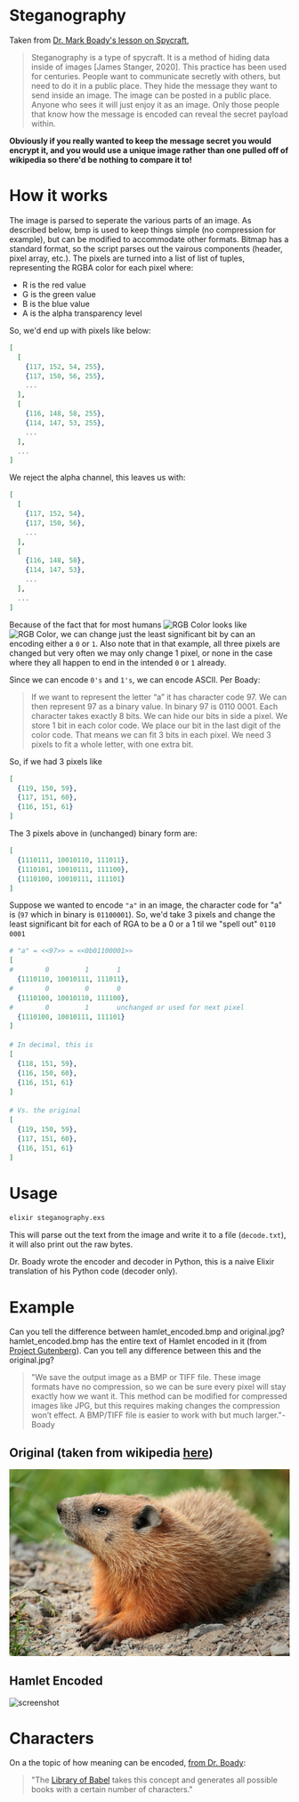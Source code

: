 # Steganography

  Taken from [Dr. Mark Boady's lesson on Spycraft](https://algorithms.boady.net/content/099_cool/001_steg.html?highlight=steganography),
  > Steganography is a type of spycraft. It is a method of hiding data inside of images [James Stanger, 2020]. This practice has been used for centuries. People want to communicate secretly with others, but need to do it in a public place. They hide the message they want to send inside an image. The image can be posted in a public place. Anyone who sees it will just enjoy it as an image. Only those people that know how the message is encoded can reveal the secret payload within.

  **Obviously if you really wanted to keep the message secret you would encrypt it, and you would use a unique image rather than one pulled off of wikipedia so there'd be nothing to compare it to!**

  # How it works
  The image is parsed to seperate the various parts of an image. As described below, bmp is used to keep things simple (no compression for example), but can be modified to accommodate other formats.
  Bitmap has a standard format, so the script parses out the vairous components (header, pixel array, etc.). The pixels are turned into a list of list of tuples, representing the RGBA color for each pixel where:
  - R is the red value
  - G is the green value
  - B is the blue value
  - A is the alpha transparency level
  
  So, we'd end up with pixels like below:
  ```elixir
  [
    [
      {117, 152, 54, 255},
      {117, 150, 56, 255},
      ...
    ],
    [
      {116, 148, 58, 255},
      {114, 147, 53, 255},
      ...
    ],
    ...
  ]
  ```

  We reject the alpha channel, this leaves us with:
  ```elixir
  [
    [
      {117, 152, 54},
      {117, 150, 56},
      ...
    ],
    [
      {116, 148, 58},
      {114, 147, 53},
      ...
    ],
    ...
  ]
  ```

  Because of the fact that for most humans ![RGB Color](https://img.shields.io/badge/RGB-199%2C56%2C113-C73871?style=flat&labelColor=black)
  looks like ![RGB Color](https://img.shields.io/badge/RGB-198%2C57%2C112-C63970?style=flat&labelColor=black), we can change just the least significant
  bit by can an encoding either a `0` or `1`. Also note that in that example, all three pixels are changed but very often we may only change 1 pixel, or none in the case where
  they all happen to end in the intended `0` or `1` already.
  
  Since we can encode `0's` and `1's`, we can encode ASCII. Per Boady:
  > If we want to represent the letter “a” it has character code 97. We can then represent 97 as a binary value. In binary 97 is 0110 0001. Each character takes exactly 8 bits.
  > We can hide our bits in side a pixel. We store 1 bit in each color code. We place our bit in the last digit of the color code. That means we can fit 3 bits in each pixel. We need 3 pixels to fit a whole letter, with one
  > extra bit.

  So, if we had 3 pixels like
  ```elixir
  [
    {119, 150, 59},
    {117, 151, 60},
    {116, 151, 61}
  ]
  ```
  The 3 pixels above in (unchanged) binary form are:

  ```elixir
  [
    {1110111, 10010110, 111011},
    {1110101, 10010111, 111100},
    {1110100, 10010111, 111101}
  ]  
  ```

  Suppose we wanted to encode `"a"` in an image, the character code for "a" is (`97` which in binary is `01100001`). So, we'd take 3 pixels and change the least significant bit for each of RGA to be a 0 or a 1 til we "spell out" `0110 0001`

  ```elixir
  # "a" = <<97>> = <<0b01100001>>
  [
  #        0         1       1
    {1110110, 10010111, 111011},
  #        0         0       0
    {1110100, 10010110, 111100},
  #        0         1       unchanged or used for next pixel
    {1110100, 10010111, 111101}
  ]

  # In decimal, this is
  [
    {118, 151, 59},
    {116, 150, 60},
    {116, 151, 61}
  ]

  # Vs. the original
  [
    {119, 150, 59},
    {117, 151, 60},
    {116, 151, 61}
  ]
   ```

  # Usage
  ```bash
  elixir steganography.exs
  ```
  This will parse out the text from the image and write it to a file
  (`decode.txt`), it will also print out the raw bytes.

  Dr. Boady wrote the encoder and decoder in Python, this is a naive Elixir
  translation of his Python code (decoder only).

  # Example
  Can you tell the difference between hamlet_encoded.bmp and original.jpg?
  hamlet_encoded.bmp has the entire text of Hamlet encoded in it (from [Project
  Gutenberg](https://www.gutenberg.org/ebooks/1524)). Can you tell any
  difference between this and the original.jpg? 
  
  >"We save the output image as a BMP or TIFF file. These image formats have no
  compression, so we can be sure every pixel will stay exactly how we want it.
  This method can be modified for compressed images like JPG, but this requires
  making changes the compression won’t effect. A BMP/TIFF file is easier to work
  with but much larger."- Boady

  ## Original (taken from wikipedia [here](https://commons.wikimedia.org/w/index.php?curid=27124271))
  ![screenshot](original.jpg)

  ## Hamlet Encoded
  ![screenshot](hamlet_encoded.bmp)
  
  # Characters
  On a the topic of how meaning can be encoded,
  [from Dr. Boady](https://algorithms.boady.net/content/001_binary/007_chars.html?highlight=babel):
  >"The [Library of Babel](https://libraryofbabel.info/) takes this concept and generates all possible books with a certain number of characters."
  
